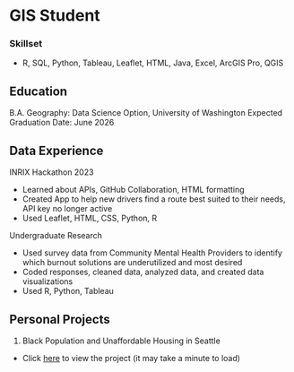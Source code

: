# GIS Student
### Skillset
- R, SQL, Python, Tableau, Leaflet, HTML, Java, Excel, ArcGIS Pro, QGIS
## Education
B.A. Geography: Data Science Option, University of Washington
Expected Graduation Date: June 2026

## Data Experience
INRIX Hackathon 2023
- Learned about APIs, GitHub Collaboration, HTML formatting
- Created App to help new drivers find a route best suited to their needs, API key no longer active
- Used Leaflet, HTML, CSS, Python, R

Undergraduate Research
- Used survey data from Community Mental Health Providers to identify which burnout solutions are underutilized and most desired
- Coded responses, cleaned data, analyzed data, and created data visualizations
- Used R, Python, Tableau
  
## Personal Projects
1. Black Population and Unaffordable Housing in Seattle
- Click [here](https://html-preview.github.io/?url=https://github.com/kaibailey2/kaibailey2.github.io/blob/main/project1.html) to view the project (it may take a minute to load)
